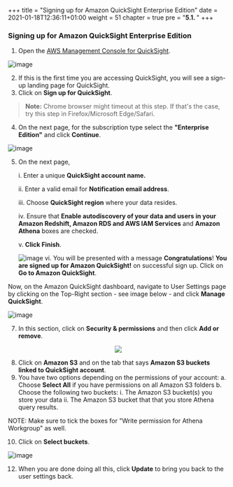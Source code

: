 +++
title = "Signing up for Amazon QuickSight Enterprise Edition"
date = 2021-01-18T12:36:11+01:00
weight = 51
chapter = true
pre = "<b>5.1. </b>"
+++

### Signing up for Amazon QuickSight Enterprise Edition

1. Open the [AWS Management Console for QuickSight](https://quicksight.aws.amazon.com/sn/start).

![image](https://s3.amazonaws.com/us-east-1.data-analytics/labcontent/reinvent2017content-abd313/lab2/qsimage1.PNG)

2. If this is the first time you are accessing QuickSight, you will see a sign-up landing page for QuickSight. 
3. Click on **Sign up for QuickSight**.

> **Note:** Chrome browser might timeout at this step. If that's the case, try this step in Firefox/Microsoft Edge/Safari.

4. On the next page, for the subscription type select the **"Enterprise Edition"** and click **Continue**. 

![image](/visualization_images/enterprise.png)

5. On the next page,

   i. Enter a unique **QuickSight account name.**

   ii. Enter a valid email for **Notification email address**.

   iii. Choose **QuickSight region** where your data resides. 

   iv. Ensure that **Enable autodiscovery of your data and users in your Amazon Redshift, Amazon RDS and AWS IAM Services** and **Amazon Athena** boxes are checked. 

   v. **Click Finish**. 

   ![image](/visualization_images/new-account-fields.png)
   vi. You will be presented with a message **Congratulations**! **You are signed up for Amazon QuickSight!** on successful sign up. Click on **Go to Amazon QuickSight**. 

Now, on the Amazon QuickSight dashboard, navigate to User Settings page by clicking on the Top-Right section - see image below - and click **Manage QuickSight**.

   ![image](/visualization_images/quicksight-first-page.png)

7. In this section, click on **Security & permissions** and then click **Add or remove**.

<p align="center"><img src="img/updated1.png" /></p> 

8. Click on **Amazon S3** and on the tab that says **Amazon S3 buckets linked to QuickSight account**.
9. You have two options depending on the permissions of your account:
  a. Choose **Select All** if you have permissions on all Amazon S3 folders
  b. Choose the following two buckets:
    i. The Amazon S3 bucket(s) you store your data
    ii. The Amazon S3 bucket that that you store Athena query results.
  
NOTE: Make sure to tick the boxes for "Write permission for Athena Workgroup" as well.  

10. Click on **Select buckets**.

![image](/visualization_images/qs-workgroup-permission.png)

12. When you are done doing all this, click **Update** to bring you back to the user settings back.
